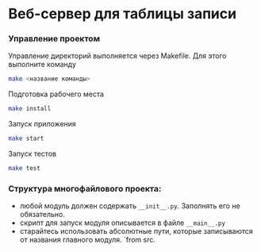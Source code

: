 # Веб-сервер для таблицы записи

### Управление проектом

Управление директорий выполняется через Makefile. Для этого выполните команду
```bash
make <название команды>
```
Подготовка рабочего места

```bash
make install
```
Запуск приложения 
```bash
make start
```

Запуск тестов

```bash
make test
```

### Структура многофайлового проекта:
- любой модуль должен содержать `__init__.py`. Заполнять его не обязательно.
- скрипт для запуск модуля описывается в файле `__main__.py` 
- старайтесь использовать абсолютные пути, которые записываются от названия главного модуля. `from src.